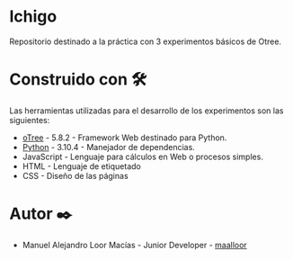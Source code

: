 # Ichigo
Repositorio destinado a la práctica con 3 experimentos básicos de Otree.

# Construido con 🛠️

Las herramientas utilizadas para el desarrollo de los experimentos son las siguientes:
- [oTree](https://otree.readthedocs.io/en/latest/index.html) - 5.8.2 - Framework Web destinado para Python.
- [Python](https://docs.python.org/3/) - 3.10.4 - Manejador de dependencias.
- JavaScript - Lenguaje para cálculos en Web o procesos simples.
- HTML - Lenguaje de etiquetado
- CSS - Diseño de las páginas

# Autor ✒️

- Manuel Alejandro Loor Macías - Junior Developer - [maalloor](https://github.com/maalloor)
